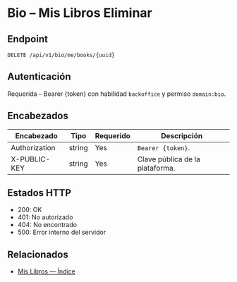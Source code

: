 # Bio – Mis Libros Eliminar

## Endpoint

```
DELETE /api/v1/bio/me/books/{uuid}
```

## Autenticación

Requerida – Bearer {token} con habilidad `backoffice` y permiso `domain:bio`.

## Encabezados

| Encabezado           | Tipo   | Requerido | Descripción |
| ---------------- | ------ | -------- | ----------- |
| Authorization    | string | Yes      | `Bearer {token}`. |
| X-PUBLIC-KEY     | string | Yes      | Clave pública de la plataforma. |

## Estados HTTP

- 200: OK
- 401: No autorizado
- 404: No encontrado
- 500: Error interno del servidor

## Relacionados

- [Mis Libros — Índice](MyBooksÍndice.md)
